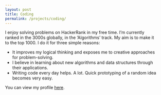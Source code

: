 ```yaml
---
layout: post
title: Coding
permalink: /projects/coding/
---
```


I enjoy solving problems on HackerRank in my free time. I’m currently ranked in the 3000s globally, in the ‘Algorithms’ track. My aim is to make it to the top 1000. I do it for three simple reasons:

* It improves my logical thinking and exposes me to creative approaches for problem-solving.
* I believe in learning about new algorithms and data structures through their applications.
* Writing code every day helps. A lot. Quick prototyping of a random idea becomes very easy.

You can view my profile [here](https://www.hackerrank.com/methi1999).
